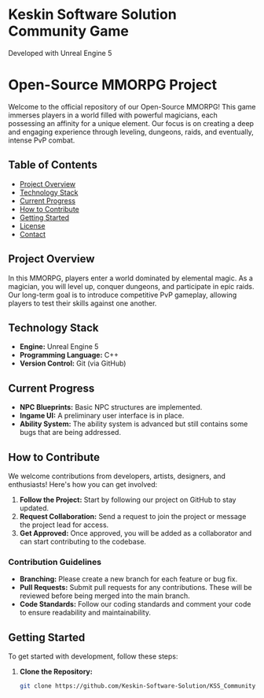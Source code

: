 # Keskin Software Solution Community Game

Developed with Unreal Engine 5


# Open-Source MMORPG Project

Welcome to the official repository of our Open-Source MMORPG! This game immerses players in a world filled with powerful magicians, each possessing an affinity for a unique element. Our focus is on creating a deep and engaging experience through leveling, dungeons, raids, and eventually, intense PvP combat.

## Table of Contents

- [Project Overview](#project-overview)
- [Technology Stack](#technology-stack)
- [Current Progress](#current-progress)
- [How to Contribute](#how-to-contribute)
- [Getting Started](#getting-started)
- [License](#license)
- [Contact](#contact)

## Project Overview

In this MMORPG, players enter a world dominated by elemental magic. As a magician, you will level up, conquer dungeons, and participate in epic raids. Our long-term goal is to introduce competitive PvP gameplay, allowing players to test their skills against one another.

## Technology Stack

- **Engine:** Unreal Engine 5
- **Programming Language:** C++
- **Version Control:** Git (via GitHub)

## Current Progress

- **NPC Blueprints:** Basic NPC structures are implemented.
- **Ingame UI:** A preliminary user interface is in place.
- **Ability System:** The ability system is advanced but still contains some bugs that are being addressed.

## How to Contribute

We welcome contributions from developers, artists, designers, and enthusiasts! Here's how you can get involved:

1. **Follow the Project:** Start by following our project on GitHub to stay updated.
2. **Request Collaboration:** Send a request to join the project or message the project lead for access.
3. **Get Approved:** Once approved, you will be added as a collaborator and can start contributing to the codebase.

### Contribution Guidelines

- **Branching:** Please create a new branch for each feature or bug fix.
- **Pull Requests:** Submit pull requests for any contributions. These will be reviewed before being merged into the main branch.
- **Code Standards:** Follow our coding standards and comment your code to ensure readability and maintainability.

## Getting Started

To get started with development, follow these steps:

1. **Clone the Repository:**
   ```bash
   git clone https://github.com/Keskin-Software-Solution/KSS_Community_Game.git
